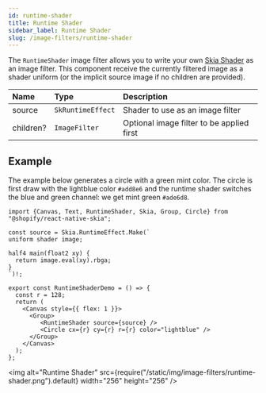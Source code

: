 ```yaml
---
id: runtime-shader
title: Runtime Shader
sidebar_label: Runtime Shader
slug: /image-filters/runtime-shader
---
```


The `RuntimeShader` image filter allows you to write your own [Skia Shader](/docs/shaders/overview) as an image filter.
This component receive the currently filtered image as a shader uniform (or the implicit source image if no children are provided). 


| Name      | Type              |  Description                     |
|:----------|:------------------|:---------------------------------|
| source    | `SkRuntimeEffect` | Shader to use as an image filter |
| children? | `ImageFilter`   | Optional image filter to be applied first |


## Example

The example below generates a circle with a green mint color.
The circle is first draw with the lightblue color `#add8e6` and the runtime shader switches the blue and green channel: we get mint green `#ade6d8`.

```tsx twoslash
import {Canvas, Text, RuntimeShader, Skia, Group, Circle} from "@shopify/react-native-skia";

const source = Skia.RuntimeEffect.Make(`
uniform shader image;

half4 main(float2 xy) {
  return image.eval(xy).rbga;
}
`)!;

export const RuntimeShaderDemo = () => {
  const r = 128;
  return (
    <Canvas style={{ flex: 1 }}>
      <Group>
         <RuntimeShader source={source} />
         <Circle cx={r} cy={r} r={r} color="lightblue" />
      </Group>
    </Canvas>
  );
};
```

<img alt="Runtime Shader" src={require("/static/img/image-filters/runtime-shader.png").default} width="256" height="256" />